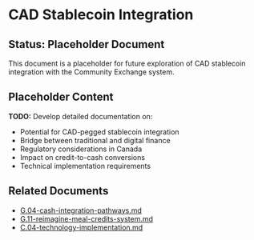 # CAD Stablecoin Integration

## Status: Placeholder Document

This document is a placeholder for future exploration of CAD stablecoin integration with the Community Exchange system.

## Placeholder Content

**TODO:** Develop detailed documentation on:
- Potential for CAD-pegged stablecoin integration
- Bridge between traditional and digital finance
- Regulatory considerations in Canada
- Impact on credit-to-cash conversions
- Technical implementation requirements

## Related Documents

- [G.04-cash-integration-pathways.md](./G.04-cash-integration-pathways.md)
- [G.11-reimagine-meal-credits-system.md](./G.11-reimagine-meal-credits-system.md)
- [C.04-technology-implementation.md](/notes/ics/ccc/v0.2/C-Implementation/C.04-technology-implementation.md)
